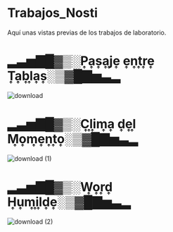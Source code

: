 # Trabajos_Nosti
Aquí unas vistas previas de los trabajos de laboratorio.

# ▂▃▅▇█▓▒░P͎a͎s͎a͎j͎e͎ e͎n͎t͎r͎e͎ T͎a͎b͎l͎a͎s͎░▒▓█▇▅▃▂

![download](https://user-images.githubusercontent.com/83768864/201797100-0e0cd752-9b37-49b6-b9f3-1eb308a8a149.png)

# ▂▃▅▇█▓▒░C͎l͎i͎m͎a͎ d͎e͎l͎ M͎o͎m͎e͎n͎t͎o͎░▒▓█▇▅▃▂

![download (1)](https://user-images.githubusercontent.com/83768864/201797106-e3b60ce2-d163-4a26-b5c5-62d4e783821e.png)

# ▂▃▅▇█▓▒░W͎o͎r͎d͎ H͎u͎m͎i͎l͎d͎e͎░▒▓█▇▅▃▂

![download (2)](https://user-images.githubusercontent.com/83768864/201797111-f3ed56d0-66ed-47c1-9c64-66c5f3ff014d.png)
